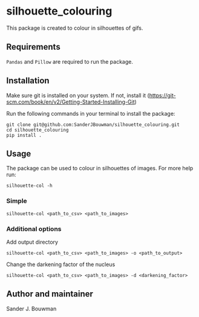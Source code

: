 # silhouette_colouring
This package is created to colour in silhouettes of gifs.

## Requirements
`Pandas` and `Pillow` are required to run the package.

## Installation

Make sure git is installed on your system. If not, install it (https://git-scm.com/book/en/v2/Getting-Started-Installing-Git)

Run the following commands in your terminal to install the package:
```shell 
git clone git@github.com:SanderJBouwman/silhouette_colouring.git
cd silhouette_colouring
pip install .
```

## Usage
The package can be used to colour in silhouettes of images.
For more help run: 
```shell
silhouette-col -h
```

### Simple  
```shell
silhouette-col <path_to_csv> <path_to_images>
```

### Additional options 
Add output directory
```shell
silhouette-col <path_to_csv> <path_to_images> -o <path_to_output>
```

Change the darkening factor of the nucleus
```shell
silhouette-col <path_to_csv> <path_to_images> -d <darkening_factor>
```

## Author and maintainer
Sander J. Bouwman

